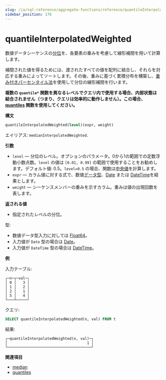 ```yaml
---
slug: /ja/sql-reference/aggregate-functions/reference/quantileInterpolatedWeighted
sidebar_position: 176
---
```


# quantileInterpolatedWeighted

数値データシーケンスの[分位](https://en.wikipedia.org/wiki/Quantile)を、各要素の重みを考慮して線形補間を用いて計算します。

補間された値を得るためには、渡されたすべての値を配列に結合し、それらを対応する重みによってソートします。その後、重みに基づく累積分布を構築し、[重み付きパーセンタイル法](https://en.wikipedia.org/wiki/Percentile#The_weighted_percentile_method)を使用して分位の線形補間を行います。

**複数の `quantile*` 関数を異なるレベルでクエリ内で使用する場合、内部状態は結合されません（つまり、クエリは効率的に動作しません）。この場合、[quantiles](../../../sql-reference/aggregate-functions/reference/quantiles.md#quantiles) 関数を使用してください。**

**構文**

``` sql
quantileInterpolatedWeighted(level)(expr, weight)
```

エイリアス: `medianInterpolatedWeighted`.

**引数**

- `level` — 分位のレベル。オプションのパラメータ。0から1の範囲での定数浮動小数点数。`level` の値は `[0.01, 0.99]` の範囲で使用することをお勧めします。デフォルト値: 0.5。`level=0.5` の場合、関数は[中央値](https://en.wikipedia.org/wiki/Median)を計算します。
- `expr` — カラム値に対する式で、数値[データ型](../../../sql-reference/data-types/index.md#data_types)、[Date](../../../sql-reference/data-types/date.md) または [DateTime](../../../sql-reference/data-types/datetime.md)を結果とします。
- `weight` — シーケンスメンバーの重みを示すカラム。重みは値の出現回数を表します。

**返される値**

- 指定されたレベルの分位。

型:

- 数値データ型入力に対しては [Float64](../../../sql-reference/data-types/float.md)。
- 入力値が `Date` 型の場合は [Date](../../../sql-reference/data-types/date.md)。
- 入力値が `DateTime` 型の場合は [DateTime](../../../sql-reference/data-types/datetime.md)。

**例**

入力テーブル:

``` text
┌─n─┬─val─┐
│ 0 │   3 │
│ 1 │   2 │
│ 2 │   1 │
│ 5 │   4 │
└───┴─────┘
```

クエリ:

``` sql
SELECT quantileInterpolatedWeighted(n, val) FROM t
```

結果:

``` text
┌─quantileInterpolatedWeighted(n, val)─┐
│                                    1 │
└──────────────────────────────────────┘
```

**関連項目**

- [median](../../../sql-reference/aggregate-functions/reference/median.md#median)
- [quantiles](../../../sql-reference/aggregate-functions/reference/quantiles.md#quantiles)
